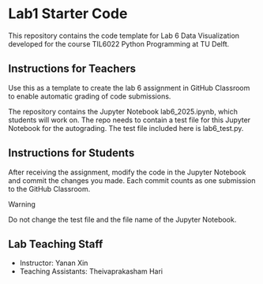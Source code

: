 # Lab1 Starter Code
This repository contains the code template for Lab 6 Data Visualization developed for the course TIL6022 Python Programming at TU Delft. 

## Instructions for Teachers

Use this as a template to create the lab 6 assignment in GitHub Classroom to enable automatic grading of code submissions. 

The repository contains the Jupyter Notebook lab6_2025.ipynb, which students will work on. The repo needs to contain a test file for this Jupyter Notebook for the autograding. 
The test file included here is lab6_test.py. 

## Instructions for Students

After receiving the assignment, modify the code in the Jupyter Notebook and commit the changes you made. Each commit counts as one submission to the GitHub Classroom. 

> [!WARNING]
> Do not change the test file and the file name of the Jupyter Notebook. 


## Lab Teaching Staff
* Instructor: Yanan Xin
* Teaching Assistants: Theivaprakasham Hari




